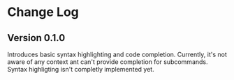 # Change Log

## Version 0.1.0

Introduces basic syntax highlighting and code completion.
Currently, it's not aware of any context ant can't provide completion for subcommands. Syntax highligting isn't completly implemented yet.